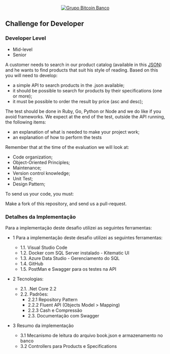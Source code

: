 <p align="center">
  <a href="https://www.btc-banco.com">
      <img src="https://s3.amazonaws.com/assinaturas-de-emails/btc.png" alt="Grupo Bitcoin Banco"/>
  </a>
</p>

## Challenge for Developer

### Developer Level
- Mid-level
- Senior

A customer needs to search in our product catalog (available in this <a href="https://github.com/Bitcoin-Banco-Cryptocurrency/challenge/blob/master/books.json">JSON</a>) and he wants to find products that suit his style of reading.
Based on this you will need to develop:

- a simple API to search products in the .json available;
- it should be possible to search for products by their specifications (one or more);
- it must be possible to order the result by price (asc and desc);

The test should be done in Ruby, Go, Python or Node and we do like if you avoid frameworks. We expect at the end of the test, outside the API running, the following items:

- an explanation of what is needed to make your project work;
- an explanation of how to perform the tests

Remember that at the time of the evaluation we will look at:

- Code organization;
- Object-Oriented Principles;
- Maintenance;
- Version control knowledge;
- Unit Test;
- Design Pattern;

To send us your code, you must:

Make a fork of this repository, and send us a pull-request.

### Detalhes da Implementação

Para a implementação deste desafio utilizei as seguintes ferramentas:

- 1 Para a implementação deste desafio utilizei as seguintes ferramentas:
	- 1.1. Visual Studio Code
	- 1.2. Docker com SQL Server instalado - Kitematic UI
	- 1.3. Azure Data Studio - Gerenciamento do SQL
	- 1.4. GitHub
	- 1.5. PostMan e Swagger para os testes na API

- 2 Tecnologias:
	- 2.1. .Net Core 2.2
	- 2.2. Padrões:
		- 2.2.1 Repository Pattern
		- 2.2.2 Fluent API (Objects Model > Mapping)
		- 2.2.3 Cash e Compressão
		- 2.3. Documentação com Swagger

- 3 Resumo da implementação
	- 3.1 Mecanismo de leitura do arquivo book.json e armazenamento no banco
	- 3.2 Controllers para Products e Specifications
